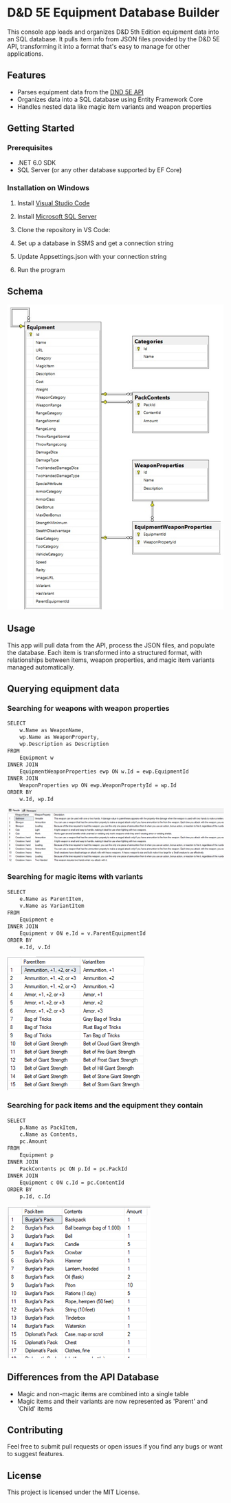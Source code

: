 # D&D 5E Equipment Database Builder
This console app loads and organizes D&D 5th Edition equipment data into an SQL database. It pulls item info from JSON files provided by the D&D 5E API, transforming it into a format that's easy to manage for other applications.

## Features
- Parses equipment data from the <a href="https://www.dnd5eapi.co/">DND 5E API</a>
- Organizes data into a SQL database using Entity Framework Core
- Handles nested data like magic item variants and weapon properties

## Getting Started

### Prerequisites
- .NET 6.0 SDK
- SQL Server (or any other database supported by EF Core)

### Installation on Windows
1. Install [Visual Studio Code](https://code.visualstudio.com/download)

2. Install [Microsoft SQL Server](https://learn.microsoft.com/en-us/sql/ssms/download-sql-server-management-studio-ssms?view=sql-server-ver16)

3. Clone the repository in VS Code:

4. Set up a database in SSMS and get a connection string

5. Update Appsettings.json with your connection string

6. Run the program


## Schema
![Schema](https://github.com/Dtlvoigt/Equipment-Database-Populator-5E/blob/master/Schema.png "Database Schema")

## Usage
This app will pull data from the API, process the JSON files, and populate the database. Each item is transformed into a structured format, with relationships between items, weapon properties, and magic item variants managed automatically.

## Querying equipment data
### Searching for weapons with weapon properties
```
SELECT
	w.Name as WeaponName,
	wp.Name as WeaponProperty,
	wp.Description as Description
FROM 
	Equipment w
INNER JOIN
	EquipmentWeaponProperties ewp ON w.Id = ewp.EquipmentId
INNER JOIN
	WeaponProperties wp ON ewp.WeaponPropertyId = wp.Id
ORDER BY
	w.Id, wp.Id
```
![Weapon property query results](https://github.com/Dtlvoigt/Equipment-Database-Populator-5E/blob/master/WeaponPropertiesQuery.png "Weapon Query")

### Searching for magic items with variants
```
SELECT
	e.Name as ParentItem,
	v.Name as VariantItem
FROM 
	Equipment e
INNER JOIN
	Equipment v ON e.Id = v.ParentEquipmentId
ORDER BY
	e.Id, v.Id
```
![Variant items query results](https://github.com/Dtlvoigt/Equipment-Database-Populator-5E/blob/master/VariantItemsQuery.png "Variants Query")

### Searching for pack items and the equipment they contain
```
SELECT
	p.Name as PackItem,
	c.Name as Contents,
	pc.Amount
FROM 
	Equipment p
INNER JOIN
	PackContents pc ON p.Id = pc.PackId
INNER JOIN
	Equipment c ON c.Id = pc.ContentId
ORDER BY
	p.Id, c.Id
```
![Pack items query results](https://github.com/Dtlvoigt/Equipment-Database-Populator-5E/blob/master/PackContentsQuery.png "Packs Query")

## Differences from the API Database
- Magic and non-magic items are combined into a single table
- Magic items and their variants are now represented as 'Parent' and 'Child' items 

## Contributing
Feel free to submit pull requests or open issues if you find any bugs or want to suggest features.

## License
This project is licensed under the MIT License.
